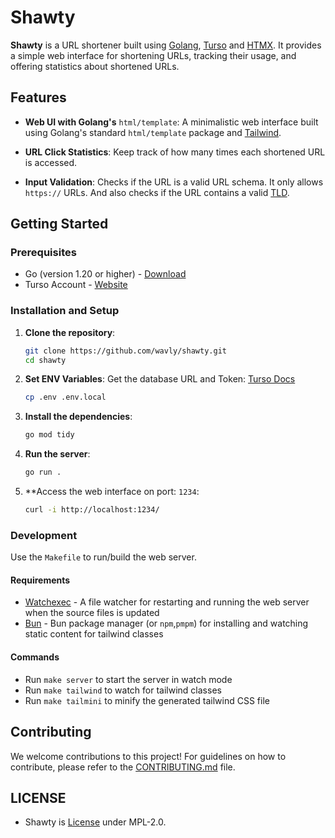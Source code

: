 # Shawty

**Shawty** is a URL shortener built using [Golang](https://go.dev),
[Turso](https://turso.tech) and [HTMX](https://htmx.org). It provides a simple
web interface for shortening URLs, tracking their usage, and offering
statistics about shortened URLs.

## Features
- **Web UI with Golang's** `html/template`:
A minimalistic web interface built using Golang's standard `html/template`
package and [Tailwind](https://tailwindcss.com).

- **URL Click Statistics**:
Keep track of how many times each shortened URL is accessed.

- **Input Validation**:
Checks if the URL is a valid URL schema. It only allows `https://` URLs. And
also checks if the URL contains a valid
[TLD](https://en.wikipedia.org/wiki/Top-level_domain).

## Getting Started

### Prerequisites

- Go (version 1.20 or higher) - [Download](https://go.dev/doc/install)
- Turso Account - [Website](https://turso.tech)

### Installation and Setup

1. **Clone the repository**:
   ```bash
   git clone https://github.com/wavly/shawty.git
   cd shawty
   ```
2. **Set ENV Variables**:
   Get the database URL and Token: [Turso Docs](https://docs.turso.tech/sdk/go/quickstart)

   ```bash
   cp .env .env.local
   ```
3. **Install the dependencies**:
   ```bash
   go mod tidy
   ```
4. **Run the server**:
   ```bash
   go run .
   ```
5. **Access the web interface on port: `1234`:
   ```bash
   curl -i http://localhost:1234/
   ```

### Development

Use the `Makefile` to run/build the web server.

#### Requirements

- [Watchexec](https://github.com/watchexec/watchexec) - A file watcher for restarting and running the web server when the source files is updated
- [Bun](https://bun.sh) - Bun package manager (or `npm`,`pmpm`) for installing and watching static content for tailwind classes

#### Commands

- Run `make server` to start the server in watch mode
- Run `make tailwind` to watch for tailwind classes
- Run `make tailmini` to minify the generated tailwind CSS file

## Contributing

We welcome contributions to this project! For guidelines on how to contribute, please refer to the [CONTRIBUTING.md](.github/CONTRIBUTING.md) file.

## LICENSE

- Shawty is [License](LICENSE) under MPL-2.0.
